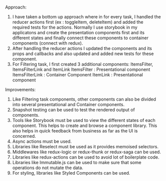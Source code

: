Approach:

1) I have taken a bottom up approach where in for every task, I handled the reducer actions first (ex : toggleItem, deleteItem) and added the required tests for the actions. Normally I use storybook in my applicatons and create the presentation components first and its different states and finally connect these components to container components (connect with redux).
2) After handling the reducer actions I updated the components and its props and callbacks and also updated and added new tests for these component.
3) For Filtering task, I first created 3 additional components: ItemsFilter, ItemsFilterLink and ItemLink
    ItemsFilter : Presentational component
    ItemsFilterLink : Container Component
    ItemLink : Presentational component

Improvements:

1) Like Filtering task components, other components can also be divided into several presentational and Container components.
2) Snapshot testing can be used to test the rendered output of components.
3) Tools like Storybook must be used to view the different states of each component. This helps to create and browse a component library. This also helps in quick feedback from business as far as the UI is concerned.
4) Async actions must be used.
5) Libraries like Reselect must be used as it provides memoised selectors.  
6) Middlewares like redux-logic or redux-thunk or redux-saga can be used.
7) Libraries like redux-actions can be used to avoid lot of boilerplate code.
8) Libraries like Immutable.js can be used to make sure that some operations do not mutate the data.
9) For styling, libraries like Styled Components can be used.

